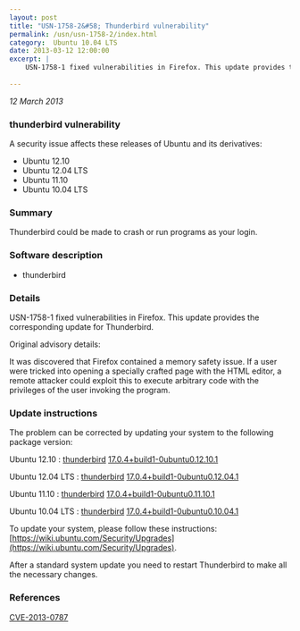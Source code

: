 ```yaml
---
layout: post
title: "USN-1758-2&#58; Thunderbird vulnerability"
permalink: /usn/usn-1758-2/index.html
category:  Ubuntu 10.04 LTS
date: 2013-03-12 12:00:00
excerpt: |
    USN-1758-1 fixed vulnerabilities in Firefox. This update provides the corresponding update for Thunderbird.
    
--- 
```

 
 

*12 March 2013*

### thunderbird vulnerability

A security issue affects these releases of Ubuntu and its derivatives:

* Ubuntu 12.10
* Ubuntu 12.04 LTS
* Ubuntu 11.10
* Ubuntu 10.04 LTS

### Summary

Thunderbird could be made to crash or run programs as your login. 

### Software description

* thunderbird 

### Details

USN-1758-1 fixed vulnerabilities in Firefox. This update provides the corresponding update for Thunderbird.

Original advisory details:

 It was discovered that Firefox contained a memory safety issue. If a user were tricked into opening a specially crafted page with the HTML editor, a remote attacker could exploit this to execute arbitrary code with the privileges of the user invoking the program. 

### Update instructions

The problem can be corrected by updating your system to the following package version:

Ubuntu 12.10
 : [thunderbird](https://launchpad.net/ubuntu/+source/thunderbird) <span> [17.0.4+build1-0ubuntu0.12.10.1](https://launchpad.net/ubuntu/+source/thunderbird/17.0.4+build1-0ubuntu0.12.10.1) </span> 

Ubuntu 12.04 LTS
 : [thunderbird](https://launchpad.net/ubuntu/+source/thunderbird) <span> [17.0.4+build1-0ubuntu0.12.04.1](https://launchpad.net/ubuntu/+source/thunderbird/17.0.4+build1-0ubuntu0.12.04.1) </span> 

Ubuntu 11.10
 : [thunderbird](https://launchpad.net/ubuntu/+source/thunderbird) <span> [17.0.4+build1-0ubuntu0.11.10.1](https://launchpad.net/ubuntu/+source/thunderbird/17.0.4+build1-0ubuntu0.11.10.1) </span> 

Ubuntu 10.04 LTS
 : [thunderbird](https://launchpad.net/ubuntu/+source/thunderbird) <span> [17.0.4+build1-0ubuntu0.10.04.1](https://launchpad.net/ubuntu/+source/thunderbird/17.0.4+build1-0ubuntu0.10.04.1) </span> 

To update your system, please follow these instructions: [https://wiki.ubuntu.com/Security/Upgrades](https://wiki.ubuntu.com/Security/Upgrades).

After a standard system update you need to restart Thunderbird to make all the necessary changes. 

### References

 
 [CVE-2013-0787](http://people.ubuntu.com/~ubuntu-security/cve/CVE-2013-0787)
 

